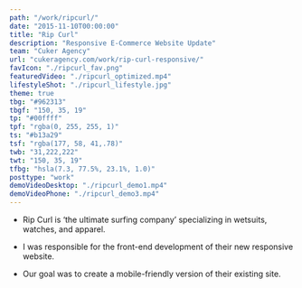 ```yaml
---
path: "/work/ripcurl/"
date: "2015-11-10T00:00:00"
title: "Rip Curl"
description: "Responsive E-Commerce Website Update"
team: "Cuker Agency"
url: "cukeragency.com/work/rip-curl-responsive/"
favIcon: "./ripcurl_fav.png"
featuredVideo: "./ripcurl_optimized.mp4"
lifestyleShot: "./ripcurl_lifestyle.jpg"
theme: true
tbg: "#962313"
tbgf: "150, 35, 19"
tp: "#00ffff"
tpf: "rgba(0, 255, 255, 1)"
ts: "#b13a29"
tsf: "rgba(177, 58, 41,.78)"
twb: "31,222,222"
twt: "150, 35, 19"
tfbg: "hsla(7.3, 77.5%, 23.1%, 1.0)"
posttype: "work"
demoVideoDesktop: "./ripcurl_demo1.mp4"
demoVideoPhone: "./ripcurl_demo3.mp4"
---
```

- Rip Curl is &lsquo;the ultimate surfing company&rsquo; specializing in wetsuits, watches, and apparel.

- I was responsible for the front-end development of their new responsive website.

- Our goal was to create a mobile-friendly version of their existing site.





